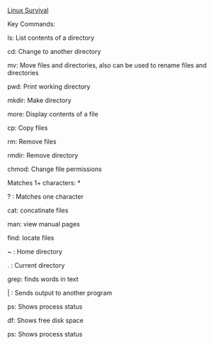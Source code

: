 [Linux Survival](https://linuxsurvival.com/linux-tutorial-introduction/)

Key Commands:

ls: List contents of a directory

cd: Change to another directory

mv: Move files and directories, also can be used to rename files and directories

pwd: Print working directory

mkdir: Make directory

more: Display contents of a file

cp: Copy files

rm: Remove files

rmdir: Remove directory

chmod: Change file permissions

Matches 1+ characters: *

? : Matches one character

cat: concatinate files

man: view manual pages

find: locate files

~ : Home directory

. : Current directory

grep: finds words in text

| : Sends output to another program

ps: Shows process status

df: Shows free disk space

ps: Shows process status